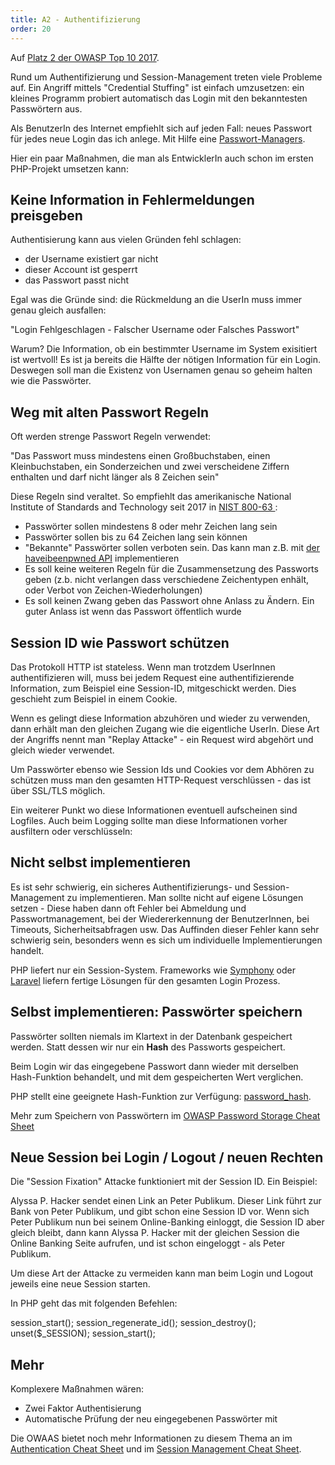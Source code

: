 ```yaml
---
title: A2 - Authentifizierung
order: 20
---
```


Auf [Platz 2 der OWASP Top 10 2017](https://owasp.org/www-project-top-ten/2017/de/A2_2017-Fehler_in_der_Authentifizierung).

Rund um Authentifizierung und Session-Management treten viele Probleme auf.
Ein Angriff mittels "Credential Stuffing" ist einfach umzusetzen: ein kleines
Programm probiert automatisch das Login mit den bekanntesten Passwörtern aus.

Als BenutzerIn des Internet empfiehlt sich auf jeden Fall: neues Passwort für jedes
neue Login das ich anlege. Mit Hilfe eine [Passwort-Managers](https://prism-break.org/de/all/#password-managers).

Hier ein paar Maßnahmen, die man als EntwicklerIn auch schon im ersten PHP-Projekt umsetzen kann:

## Keine Information in Fehlermeldungen preisgeben

Authentisierung kann aus vielen Gründen fehl schlagen:

- der Username existiert gar nicht
- dieser Account ist gesperrt
- das Passwort passt nicht

Egal was die Gründe sind: die Rückmeldung an die UserIn muss immer genau gleich ausfallen:

"Login Fehlgeschlagen - Falscher Username oder Falsches Passwort"

Warum? Die Information, ob ein bestimmter Username im System exisitiert ist wertvoll! Es
ist ja bereits die Hälfte der nötigen Information für ein Login. Deswegen soll man die Existenz
von Usernamen genau so geheim halten wie die Passwörter.


## Weg mit alten Passwort Regeln

Oft werden strenge Passwort Regeln verwendet:

"Das Passwort muss mindestens einen Großbuchstaben, einen Kleinbuchstaben, ein Sonderzeichen und zwei verscheidene Ziffern enthalten und darf nicht länger als 8 Zeichen sein"

Diese Regeln sind veraltet.  So empfiehlt das amerikanische National  Institute of Standards and Technology seit 2017 in [NIST 800-63 ](https://pages.nist.gov/800-63-3/sp800-63b.html#memsecret):

* Passwörter sollen mindestens 8 oder mehr Zeichen lang sein
* Passwörter sollen bis zu 64 Zeichen lang sein können
* "Bekannte" Passwörter sollen verboten sein. Das kann man z.B. mit [der haveibeenpwned API](https://haveibeenpwned.com/API/v2#SearchingPwnedPasswordsByRange) implementieren
* Es soll keine weiteren  Regeln für die Zusammensetzung des Passworts geben (z.b. nicht verlangen dass verschiedene Zeichentypen enhält, oder Verbot von Zeichen-Wiederholungen)
* Es soll keinen Zwang geben das Passwort ohne Anlass zu Ändern. Ein guter Anlass ist wenn das Passwort öffentlich wurde



## Session ID wie Passwort schützen

Das Protokoll HTTP ist stateless. Wenn man trotzdem UserInnen authentifizieren
will,  muss bei jedem Request eine authentifizierende Information, zum Beispiel eine Session-ID,
mitgeschickt werden. Dies geschieht zum Beispiel in einem Cookie.

Wenn es gelingt diese Information abzuhören und wieder zu verwenden,
dann erhält man den gleichen Zugang wie die eigentliche UserIn. Diese
Art der Angriffs nennt man "Replay Attacke" - ein Request wird abgehört und
gleich wieder verwendet.

Um Passwörter ebenso wie Session Ids und Cookies vor dem Abhören zu
schützen muss man den gesamten HTTP-Request verschlüssen - das ist über SSL/TLS möglich.

Ein weiterer Punkt wo diese Informationen eventuell aufscheinen sind Logfiles.
Auch beim Logging sollte man diese Informationen vorher ausfiltern oder verschlüsseln:


## Nicht selbst implementieren

Es ist sehr schwierig, ein sicheres Authentifizierungs- und Session-Management zu implementieren. Man sollte nicht auf eigene Lösungen setzen - Diese haben dann oft Fehler bei Abmeldung und Passwortmanagement, bei der Wiedererkennung der BenutzerInnen, bei Timeouts, Sicherheitsabfragen usw. Das Auffinden dieser Fehler kann sehr schwierig sein, besonders wenn es sich um individuelle Implementierungen handelt.

PHP liefert nur ein Session-System. Frameworks wie [Symphony](https://symfony.com/doc/current/security.html#c-encoding-passwords) oder [Laravel](https://laravel.com/docs/7.x/authentication) liefern
fertige Lösungen für den gesamten Login Prozess.


## Selbst implementieren: Passwörter speichern


Passwörter sollten niemals im Klartext in der Datenbank gespeichert werden.
Statt dessen wir nur ein **Hash** des Passworts gespeichert.

Beim Login wir das eingegebene Passwort dann wieder mit derselben Hash-Funktion
behandelt, und mit dem gespeicherten Wert verglichen.

PHP stellt eine geeignete Hash-Funktion zur Verfügung: [password_hash](https://www.php.net/manual/de/function.password-hash.php).

Mehr zum Speichern von Passwörtern im [OWASP Password Storage Cheat Sheet](https://github.com/OWASP/CheatSheetSeries/blob/master/cheatsheets/Password_Storage_Cheat_Sheet.md)

## Neue Session bei Login / Logout / neuen Rechten

Die "Session Fixation" Attacke funktioniert mit der Session ID. Ein Beispiel:

Alyssa P. Hacker sendet einen Link an Peter Publikum. Dieser Link führt
zur Bank von Peter Publikum, und gibt schon eine Session ID vor. Wenn sich
Peter Publikum nun bei seinem Online-Banking einloggt, die Session ID aber
gleich bleibt, dann kann Alyssa P. Hacker mit der gleichen Session die Online Banking
Seite aufrufen, und ist schon eingeloggt - als Peter Publikum.

Um diese Art der Attacke zu vermeiden kann man beim Login und Logout jeweils eine neue Session starten.

In PHP geht das mit folgenden Befehlen:

<php caption="neue Session starten nach erfolgreichem Login">
  session_start();
  session_regenerate_id();
  session_destroy();
  unset($_SESSION);
  session_start();
</php>

## Mehr

Komplexere Maßnahmen wären:

- Zwei Faktor Authentisierung
- Automatische Prüfung der neu eingegebenen Passwörter mit 

Die OWAAS bietet noch mehr Informationen zu diesem Thema an
im [Authentication Cheat Sheet](https://github.com/OWASP/CheatSheetSeries/blob/master/cheatsheets/Session_Management_Cheat_Sheet.md)
und im [Session Management Cheat Sheet](https://github.com/OWASP/CheatSheetSeries/blob/master/cheatsheets/Session_Management_Cheat_Sheet.md).

